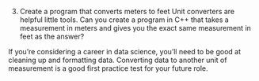 3. Create a program that converts meters to feet
Unit converters are helpful little tools. Can you create a program in C++ that takes a measurement in meters and gives you the exact same measurement in feet as the answer?

If you’re considering a career in data science, you’ll need to be good at cleaning up and formatting data. Converting data to another unit of measurement is a good first practice test for your future role.